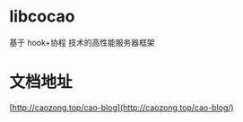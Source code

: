 # libcocao
基于 hook+协程 技术的高性能服务器框架

# 文档地址
[http://caozong.top/cao-blog](http://caozong.top/cao-blog/)

